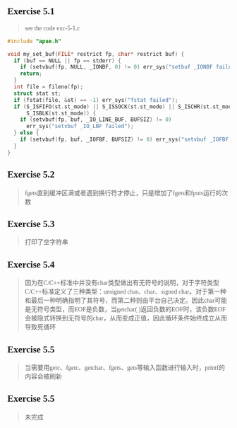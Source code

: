 ## <font face="Consolas">Exercise 5.1</font>
> <font face="Consolas">see the code exc-5-1.c</font>
```c++
#include "apue.h"

void my_set_buf(FILE* restrict fp, char* restrict buf) {
  if (buf == NULL || fp == stderr) {
    if (setvbuf(fp, NULL, _IONBF, 0) != 0) err_sys("setbuf _IONBF failure");
    return;
  }
  int file = fileno(fp);
  struct stat st;
  if (fstat(file, &st) == -1) err_sys("fstat failed");
  if (S_ISFIFO(st.st_mode) || S_ISSOCK(st.st_mode) || S_ISCHR(st.st_mode) ||
      S_ISBLK(st.st_mode)) {
    if (setvbuf(fp, buf, _IO_LINE_BUF, BUFSIZ) != 0)
      err_sys("setvbuf _IO_LBF failed");
  } else {
    if (setvbuf(fp, buf, _IOFBF, BUFSIZ) != 0) err_sys("setvbuf _IOFBF failed");
  }
}
```

## <font face="Consolas">Exercise 5.2</font>
> <font face="楷体">fgets直到缓冲区满或者遇到换行符才停止，只是增加了fgets和fputs运行的次数</font>

## <font face="Consolas">Exercise 5.3</font>
> <font face="楷体">打印了空字符串</font>

## <font face="Consolas">Exercise 5.4</font>
> <font face="楷体">因为在C/C++标准中并没有char类型做出有无符号的说明，对于字符类型C/C++标准定义了三种类型：unsigned char、char、signed char。对于第一种和最后一种明确指明了其符号，而第二种则由平台自己决定。因此char可能是无符号类型，而EOF是负数，当getchar( )返回负数的EOF时，该负数EOF会被隐式转换到无符号的char，从而变成正值，因此循环条件始终成立从而导致死循环</font>


## <font face="Consolas">Exercise 5.5</font>
> <font face="楷体">当需要用getc、fgetc、getchar、fgets、gets等输入函数进行输入时，printf的内容会被刷新</font>


## <font face="Consolas">Exercise 5.5</font>
> <font face="楷体">未完成</font>
